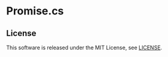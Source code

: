 # Promise.cs

## License

This software is released under the MIT License, see [LICENSE](LICENSE.md).
